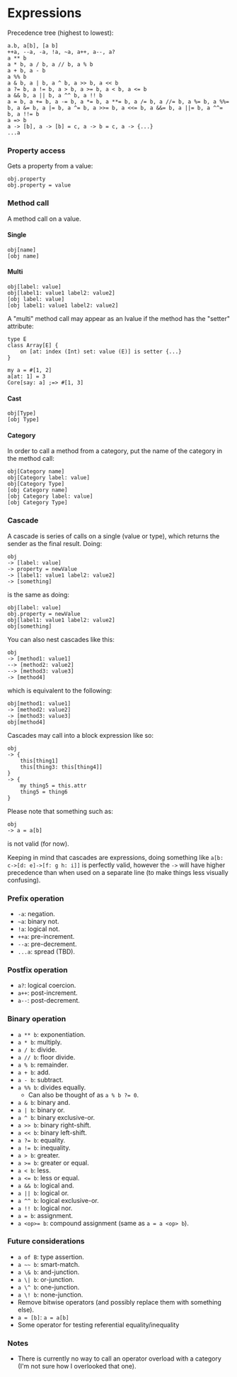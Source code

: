 # Expressions

Precedence tree (highest to lowest):
```
a.b, a[b], [a b]
++a, --a, -a, !a, ~a, a++, a--, a?
a ** b
a * b, a / b, a // b, a % b
a + b, a - b
a %% b
a & b, a | b, a ^ b, a >> b, a << b
a ?= b, a != b, a > b, a >= b, a < b, a <= b
a && b, a || b, a ^^ b, a !! b
a = b, a += b, a -= b, a *= b, a **= b, a /= b, a //= b, a %= b, a %%= b, a &= b, a |= b, a ^= b, a >>= b, a <<= b, a &&= b, a ||= b, a ^^= b, a !!= b
a => b
a -> [b], a -> [b] = c, a -> b = c, a -> {...}
...a
```

### Property access
Gets a property from a value:
```
obj.property
obj.property = value
```

### Method call
A method call on a value.

#### Single
```
obj[name]
[obj name]
```

#### Multi
```
obj[label: value]
obj[label1: value1 label2: value2]
[obj label: value]
[obj label1: value1 label2: value2]
```

A "multi" method call may appear as an lvalue if the method has the "setter" attribute:
```
type E
class Array[E] {
	on [at: index (Int) set: value (E)] is setter {...}
}

my a = #[1, 2]
a[at: 1] = 3
Core[say: a] ;=> #[1, 3]
```

#### Cast
```
obj[Type]
[obj Type]
```

#### Category
In order to call a method from a category, put the name of the category in the method call:
```
obj[Category name]
obj[Category label: value]
obj[Category Type]
[obj Category name]
[obj Category label: value]
[obj Category Type]
```

### Cascade
A cascade is series of calls on a single (value or type), which returns the sender as the final result.
Doing:
```
obj
-> [label: value]
-> property = newValue
-> [label1: value1 label2: value2]
-> [something]
```
is the same as doing:
```
obj[label: value]
obj.property = newValue
obj[label1: value1 label2: value2]
obj[something]
```

You can also nest cascades like this:
```
obj
-> [method1: value1]
--> [method2: value2]
--> [method3: value3]
-> [method4]
```
which is equivalent to the following:
```
obj[method1: value1]
-> [method2: value2]
-> [method3: value3]
obj[method4]
```

Cascades may call into a block expression like so:
```
obj
-> {
	this[thing1]
	this[thing3: this[thing4]]
}
-> {
	my thing5 = this.attr
	thing5 = thing6
}
```

Please note that something such as:
```
obj
-> a = a[b]
```
is not valid (for now).

Keeping in mind that cascades are expressions, doing something like `a[b: c->[d: e]->[f: g h: i]]` is perfectly valid,
however the `->` will have higher precedence than when used on a separate line (to make things less visually confusing).

### Prefix operation
- `-a`: negation.
- `~a`: binary not.
- `!a`: logical not.
- `++a`: pre-increment.
- `--a`: pre-decrement.
- `...a`: spread (TBD).

### Postfix operation
- `a?`: logical coercion.
- `a++`: post-increment.
- `a--`: post-decrement.

### Binary operation
- `a ** b`: exponentiation.
- `a * b`: multiply.
- `a / b`: divide.
- `a // b`: floor divide.
- `a % b`: remainder.
- `a + b`: add.
- `a - b`: subtract.
- `a %% b`: divides equally.
	- Can also be thought of as `a % b ?= 0`.
- `a & b`: binary and.
- `a | b`: binary or.
- `a ^ b`: binary exclusive-or.
- `a >> b`: binary right-shift.
- `a << b`: binary left-shift.
- `a ?= b`: equality.
- `a != b`: inequality.
- `a > b`: greater.
- `a >= b`: greater or equal.
- `a < b`: less.
- `a <= b`: less or equal.
- `a && b`: logical and.
- `a || b`: logical or.
- `a ^^ b`: logical exclusive-or.
- `a !! b`: logical nor.
- `a = b`: assignment.
- `a <op>= b`: compound assignment (same as `a = a <op> b`).

### Future considerations
- `a of B`: type assertion.
- `a ~~ b`: smart-match.
- `a \& b`: and-junction.
- `a \| b`: or-junction.
- `a \^ b`: one-junction.
- `a \! b`: none-junction.
- Remove bitwise operators (and possibly replace them with something else).
- `a = [b]`: `a = a[b]`
- Some operator for testing referential equality/inequality

### Notes
- There is currently no way to call an operator overload with a category (I'm not sure how I overlooked that one).